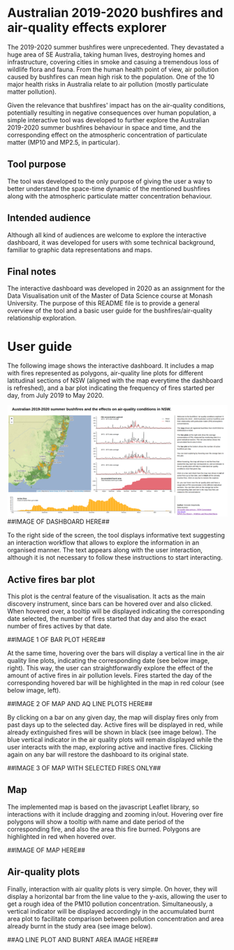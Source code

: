 # Australian 2019-2020 bushfires and air-quality effects explorer

The 2019-2020 summer bushfires were unprecedented. They devastated a huge area of SE Australia, taking human lives, destroying homes and infrastructure, covering cities in smoke and casuing a tremendous loss of wildlife flora and fauna. 
From the human health point of view, air pollution caused by bushfires can mean high risk to the population. One of the 10 major health risks in Australia relate to air pollution (mostly particulate matter pollution). 

Given the relevance that bushfires' impact has on the air-quality conditions, potentially resulting in negative consequences over human population, a simple interactive tool was developed to further explore the Australian 2019-2020 summer bushfires behaviour in space and time, and the corresponding effect on the atmospheric concentration of particulate matter (MP10 and MP2.5, in particular). 

## Tool purpose
The tool was developed to the only purpose of giving the user a way to better understand the space-time dynamic of the mentioned bushfires along with the atmospheric particulate matter concentration behaviour. 

## Intended audience
Although all kind of audiences are welcome to explore the interactive dashboard, it was developed for users with some technical background, familiar to graphic data representations and maps.

## Final notes
The interactive dashboard was developed in 2020 as an assignment for the Data Visualisation unit of the Master of Data Science course at Monash University.
The purpose of this README file is to provide a general overview of the tool and a basic user guide for the bushfires/air-quality relationship exploration.

# User guide
The following image shows the interactive dashboard. It includes a map with fires represented as polygons, air-quality line plots for different latitudinal sections of NSW (aligned with the map everytime the dashboard is refreshed), and a bar plot indicating the frequency of fires started per day, from July 2019 to May 2020.

![](images/image1.png)
##IMAGE OF DASHBOARD HERE##

To the right side of the screen, the tool displays informative text suggesting an interaction workflow that allows to explore the information in an organised manner. The text appears along with the user interaction, although it is not necessary to follow these instructions to start interacting.

## Active fires bar plot
This plot is the central feature of the visualisation. It acts as the main discovery instrument, since bars can be hovered over and also clicked.
When hovered over, a tooltip will be displayed indicating the corresponding date selected, the number of fires started that day and also the exact number of fires actives by that date.

##IMAGE 1 OF BAR PLOT HERE##

At the same time, hovering over the bars will display a vertical line in the air quality line plots, indicating the corresponding date (see below image, right). This way, the user can straightforwardly explore the effect of the amount of active fires in air pollution levels. Fires started the day of the corresponding hovered bar will be highlighted in the map in red colour (see below image, left).

##IMAGE 2 OF MAP AND AQ LINE PLOTS HERE##

By clicking on a bar on any given day, the map will display fires only from past days up to the selected day. Active fires will be displayed in red, while already extinguished fires will be shown in black (see image below). The blue vertical indicator in the air quality plots will remain displayed while the user interacts with the map, exploring active and inactive fires. Clicking again on any bar will restore the dashboard to its original state.

##IMAGE 3 OF MAP WITH SELECTED FIRES ONLY##

## Map
The implemented map is based on the javascript Leaflet library, so interactions with it include dragging and zooming in/out. Hovering over fire polygons will show a tooltip with name and date period of the corresponding fire, and also the area this fire burned. Polygons are highlighted in red when hovered over.

##IMAGE OF MAP HERE##

## Air-quality plots
Finally, interaction with air quality plots is very simple. On hover, they will display a horizontal bar from the line value to the y-axis, allowing the user to get a rough idea of the PM10 pollution concentration. Simultaneously, a vertical indicator will be displayed accordingly in the accumulated burnt area plot to facilitate comparison between pollution concentration and area already burnt in the study area (see image below).

##AQ LINE PLOT AND BURNT AREA IMAGE HERE##


